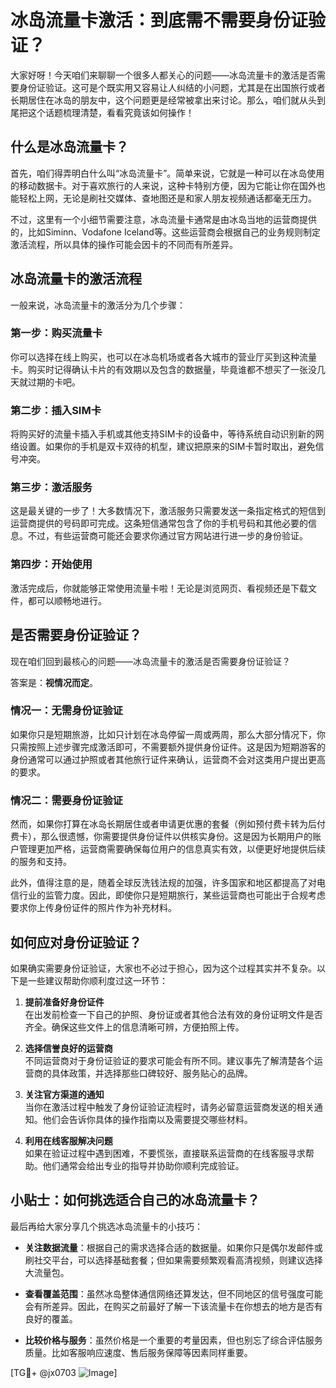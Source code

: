 # 冰岛流量卡激活：到底需不需要身份证验证？

大家好呀！今天咱们来聊聊一个很多人都关心的问题——冰岛流量卡的激活是否需要身份证验证。这可是个既实用又容易让人纠结的小问题，尤其是在出国旅行或者长期居住在冰岛的朋友中，这个问题更是经常被拿出来讨论。那么，咱们就从头到尾把这个话题梳理清楚，看看究竟该如何操作！

## 什么是冰岛流量卡？

首先，咱们得弄明白什么叫“冰岛流量卡”。简单来说，它就是一种可以在冰岛使用的移动数据卡。对于喜欢旅行的人来说，这种卡特别方便，因为它能让你在国外也能轻松上网，无论是刷社交媒体、查地图还是和家人朋友视频通话都毫无压力。

不过，这里有一个小细节需要注意，冰岛流量卡通常是由冰岛当地的运营商提供的，比如Siminn、Vodafone Iceland等。这些运营商会根据自己的业务规则制定激活流程，所以具体的操作可能会因卡的不同而有所差异。

## 冰岛流量卡的激活流程

一般来说，冰岛流量卡的激活分为几个步骤：

### 第一步：购买流量卡

你可以选择在线上购买，也可以在冰岛机场或者各大城市的营业厅买到这种流量卡。购买时记得确认卡片的有效期以及包含的数据量，毕竟谁都不想买了一张没几天就过期的卡吧。

### 第二步：插入SIM卡

将购买好的流量卡插入手机或其他支持SIM卡的设备中，等待系统自动识别新的网络设置。如果你的手机是双卡双待的机型，建议把原来的SIM卡暂时取出，避免信号冲突。

### 第三步：激活服务

这是最关键的一步了！大多数情况下，激活服务只需要发送一条指定格式的短信到运营商提供的号码即可完成。这条短信通常包含了你的手机号码和其他必要的信息。不过，有些运营商可能还会要求你通过官方网站进行进一步的身份验证。

### 第四步：开始使用

激活完成后，你就能够正常使用流量卡啦！无论是浏览网页、看视频还是下载文件，都可以顺畅地进行。

## 是否需要身份证验证？

现在咱们回到最核心的问题——冰岛流量卡的激活是否需要身份证验证？

答案是：**视情况而定**。

### 情况一：无需身份证验证

如果你只是短期旅游，比如只计划在冰岛停留一周或两周，那么大部分情况下，你只需按照上述步骤完成激活即可，不需要额外提供身份证件。这是因为短期游客的身份通常可以通过护照或者其他旅行证件来确认，运营商不会对这类用户提出更高的要求。

### 情况二：需要身份证验证

然而，如果你打算在冰岛长期居住或者申请更优惠的套餐（例如预付费卡转为后付费卡），那么很遗憾，你需要提供身份证件以供核实身份。这是因为长期用户的账户管理更加严格，运营商需要确保每位用户的信息真实有效，以便更好地提供后续的服务和支持。

此外，值得注意的是，随着全球反洗钱法规的加强，许多国家和地区都提高了对电信行业的监管力度。因此，即使你只是短期旅行，某些运营商也可能出于合规考虑要求你上传身份证件的照片作为补充材料。

## 如何应对身份证验证？

如果确实需要身份证验证，大家也不必过于担心，因为这个过程其实并不复杂。以下是一些建议帮助你顺利度过这一环节：

1. **提前准备好身份证件**  
   在出发前检查一下自己的护照、身份证或者其他合法有效的身份证明文件是否齐全。确保这些文件上的信息清晰可辨，方便拍照上传。

2. **选择信誉良好的运营商**  
   不同运营商对于身份证验证的要求可能会有所不同。建议事先了解清楚各个运营商的具体政策，并选择那些口碑较好、服务贴心的品牌。

3. **关注官方渠道的通知**  
   当你在激活过程中触发了身份证验证流程时，请务必留意运营商发送的相关通知。他们会告诉你具体的操作指南以及需要提交哪些材料。

4. **利用在线客服解决问题**  
   如果在验证过程中遇到困难，不要慌张，直接联系运营商的在线客服寻求帮助。他们通常会给出专业的指导并协助你顺利完成验证。

## 小贴士：如何挑选适合自己的冰岛流量卡？

最后再给大家分享几个挑选冰岛流量卡的小技巧：

- **关注数据流量**：根据自己的需求选择合适的数据量。如果你只是偶尔发邮件或刷社交平台，可以选择基础套餐；但如果需要频繁观看高清视频，则建议选择大流量包。

- **查看覆盖范围**：虽然冰岛整体通信网络还算发达，但不同地区的信号强度可能会有所差异。因此，在购买之前最好了解一下该流量卡在你想去的地方是否有良好的覆盖。

- **比较价格与服务**：虽然价格是一个重要的考量因素，但也别忘了综合评估服务质量。比如客服响应速度、售后服务保障等因素同样重要。

[TG💪+ @jx0703 ![Image](https://github.com/user-attachments/assets/dbca1d08-cadb-493c-b0ec-ad6f7a83f270)]